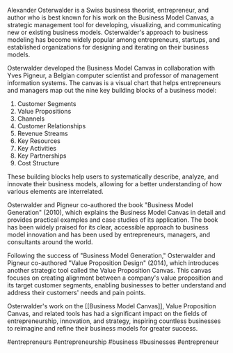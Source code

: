 Alexander Osterwalder is a Swiss business theorist, entrepreneur, and author who is best known for his work on the Business Model Canvas, a strategic management tool for developing, visualizing, and communicating new or existing business models. Osterwalder's approach to business modeling has become widely popular among entrepreneurs, startups, and established organizations for designing and iterating on their business models.

Osterwalder developed the Business Model Canvas in collaboration with Yves Pigneur, a Belgian computer scientist and professor of management information systems. The canvas is a visual chart that helps entrepreneurs and managers map out the nine key building blocks of a business model:

1. Customer Segments
2. Value Propositions
3. Channels
4. Customer Relationships
5. Revenue Streams
6. Key Resources
7. Key Activities
8. Key Partnerships
9. Cost Structure

These building blocks help users to systematically describe, analyze, and innovate their business models, allowing for a better understanding of how various elements are interrelated.

Osterwalder and Pigneur co-authored the book "Business Model Generation" (2010), which explains the Business Model Canvas in detail and provides practical examples and case studies of its application. The book has been widely praised for its clear, accessible approach to business model innovation and has been used by entrepreneurs, managers, and consultants around the world.

Following the success of "Business Model Generation," Osterwalder and Pigneur co-authored "Value Proposition Design" (2014), which introduces another strategic tool called the Value Proposition Canvas. This canvas focuses on creating alignment between a company's value proposition and its target customer segments, enabling businesses to better understand and address their customers' needs and pain points.

Osterwalder's work on the [[Business Model Canvas]], Value Proposition Canvas, and related tools has had a significant impact on the fields of entrepreneurship, innovation, and strategy, inspiring countless businesses to reimagine and refine their business models for greater success.

<!-- Keywords -->
#entrepreneurs #entrepreneurship #business #businesses #entrepreneur
<!-- /Keywords -->
